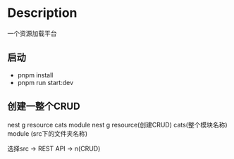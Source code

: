 # Description

一个资源加载平台

## 启动

- pnpm install
- pnpm run start:dev

## 创建一整个CRUD

nest g resource cats module
nest g resource(创建CRUD) cats(整个模块名称) module (src下的文件夹名称)

选择src -> REST API -> n(CRUD)
